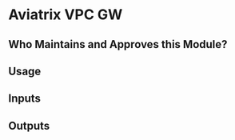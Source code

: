 # Aviatrix VPC GW

## Who Maintains and Approves this Module? 

## Usage


## Inputs

## Outputs 


